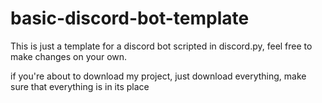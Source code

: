 # basic-discord-bot-template
This is just a template for a discord bot scripted in discord.py, feel free to make changes on your own.

if you're about to download my project, just download everything, make sure that everything is in its place
